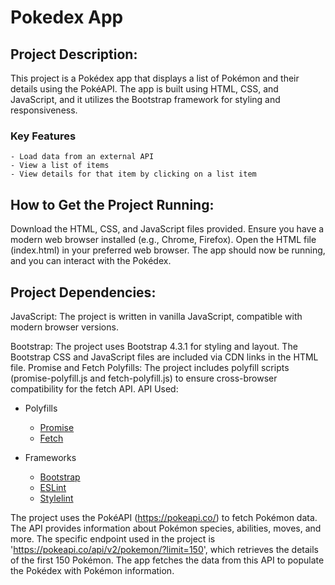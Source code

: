 # Pokedex App

## Project Description:

This project is a Pokédex app that displays a list of Pokémon and their details using the PokéAPI. The app is built using HTML, CSS, and JavaScript, and it utilizes the Bootstrap framework for styling and responsiveness.

### Key Features
    - Load data from an external API
    - View a list of items
    - View details for that item by clicking on a list item

## How to Get the Project Running:

Download the HTML, CSS, and JavaScript files provided.
Ensure you have a modern web browser installed (e.g., Chrome, Firefox).
Open the HTML file (index.html) in your preferred web browser.
The app should now be running, and you can interact with the Pokédex.

## Project Dependencies:

JavaScript: The project is written in vanilla JavaScript, compatible with modern browser versions.

Bootstrap: The project uses Bootstrap 4.3.1 for styling and layout. The Bootstrap CSS and JavaScript files are included via CDN links in the HTML file.
Promise and Fetch Polyfills: The project includes polyfill scripts (promise-polyfill.js and fetch-polyfill.js) to ensure cross-browser compatibility for the fetch API.
API Used:

- Polyfills
   - [Promise](https://raw.githubusercontent.com/taylorhakes/promise-polyfill/master/dist/polyfill.js)
   - [Fetch](https://github.com/github/fetch/blob/master/fetch.js)


- Frameworks
   - [Bootstrap](https://getbootstrap.com/)
   - [ESLint](https://eslint.org/docs/latest/)
   - [Stylelint](https://gist.github.com/mydea/8a5c49b2a13320871ab29eb88a0e7d37)

The project uses the PokéAPI (https://pokeapi.co/) to fetch Pokémon data. The API provides information about Pokémon species, abilities, moves, and more. The specific endpoint used in the project is 'https://pokeapi.co/api/v2/pokemon/?limit=150', which retrieves the details of the first 150 Pokémon. The app fetches the data from this API to populate the Pokédex with Pokémon information.
